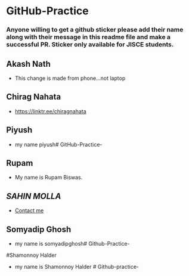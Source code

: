 
# GitHub-Practice
### Anyone willing to get a github sticker please add their name along with their message in this readme file and make a successful PR. Sticker only available for JISCE students.

## Akash Nath
- This change is made from phone...not laptop
## Chirag Nahata
- https://linktr.ee/chiragnahata
## Piyush
- my name piyush# GitHub-Practice-
## Rupam 
- My name is Rupam Biswas.
## *SAHIN MOLLA*
- [Contact me](https://linktr.ee/sahinmolla)
## Somyadip Ghosh
- my name is somyadipghosh# Github-Practice-

#Shamonnoy Halder
- my name is Shamonnoy Halder # Github-practice-


